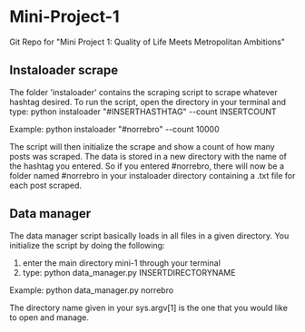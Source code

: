# Mini-Project-1
Git Repo for "Mini Project 1: Quality of Life Meets Metropolitan Ambitions"

## Instaloader scrape

The folder 'instaloader' contains the scraping script to scrape whatever hashtag desired. 
To run the script, open the directory in your terminal and type: python instaloader "#INSERTHASTHTAG" --count INSERTCOUNT

Example: python instaloader "#norrebro" --count 10000

The script will then initialize the scrape and show a count of how many posts was scraped. The data is stored in a new directory with the name of the hashtag you entered. So if you entered #norrebro, there will now be a folder named #norrebro in your instaloader directory containing a .txt file for each post scraped.

## Data manager

The data manager script basically loads in all files in a given directory. You initialize the script by doing the following:
1. enter the main directory mini-1 through your terminal
2. type: python data_manager.py INSERTDIRECTORYNAME 

Example: python data_manager.py norrebro

The directory name given in your sys.argv[1] is the one that you would like to open and manage.
